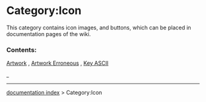 # Category:Icon
This category contains icon images, and buttons, which can be placed in documentation pages of the wiki.

### Contents:

[Artwork](Artwork.md) , [Artwork Erroneous](Artwork_Erroneous.md) , [Key ASCII](Key_ASCII.md)

_

---
[documentation index](../README.md) > Category:Icon
